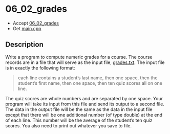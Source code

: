 # 06_02_grades

- Accept [06_02_grades](https://classroom.github.com/a/QmD-n7rc)
- Get [main.cpp](main.cpp)

## Description

Write a program to compute numeric grades for a course. The course records are in a file that will serve as the input file, [grades.txt](grades.txt). The input file is in exactly the following format: 

> each line contains a student’s last name, then one space, then the student’s first name, then one space, then ten quiz scores all on one line. 

The quiz scores are whole numbers and are separated by one space. Your program will take its input from this file and send its output to a second file. The data in the output file will be the same as the data in the input file except that there will be one additional number (of type double) at the end of each line. This number will be the average of the student’s ten quiz scores. You also need to print out whatever you save to file.
